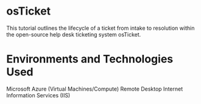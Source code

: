# osTicket
This tutorial outlines the lifecycle of a ticket from intake to resolution within the open-source help desk ticketing system osTicket.
# Environments and Technologies Used
  Microsoft Azure (Virtual Machines/Compute)
  Remote Desktop
  Internet Information Services (IIS)
